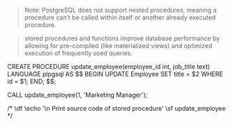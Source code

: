 > Note: PostgreSQL does not support nested procedures, meaning a procedure can’t be called within itself or another already executed procedure.

> stored procedures and functions improve database performance by allowing for pre-compiled (like materialized views) and optimized execution of frequently used queries.


CREATE PROCEDURE update_employee(employee_id int, job_title text)
LANGUAGE plpgsql
AS $$
BEGIN 
   UPDATE Employee 
   SET title = $2
   WHERE id = $1;
END; $$;

CALL update_employee(1, 'Marketing Manager');

/*
\df
\echo '\n Print source code of stored procedure'
\sf update_employee
*/